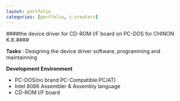 ```yaml
---
layout: portfolio
categories: [portfolio, c-creators]
---
```


####the device driver for CD-ROM I/F board on PC-DOS for CHINON K.K.####

  **Tasks**
  : Designing the device driver software, programming and maintainning

  **Development Environment**

  - PC-DOS(no brand PC-Compatible:PC/AT)
  - Intel 8086 Assembler & Assembly language
  - CD-ROM I/F board

